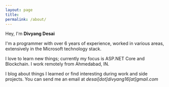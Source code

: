 ```yaml
---
layout: page
title: 
permalink: /about/
---
```


Hey, I'm **Divyang Desai**

I'm a programmer with over 6 years of experience, worked in various areas, extensively in the Microsoft technology stack. 

I love to learn new things; currently my focus is ASP.NET Core and Blockchain. I work remotely from  Ahmedabad, IN.  

I blog about things I learned or find interesting during work and side projects. You can send me an email at *desai[dot]divyang16[at]gmail.com*





